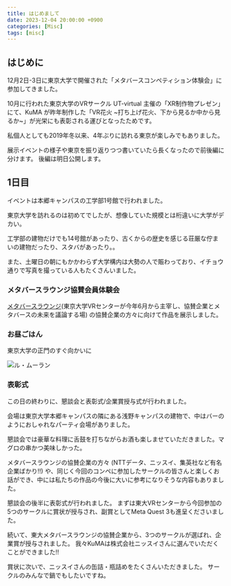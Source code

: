 ```yaml
---
title: はじめまして
date: 2023-12-04 20:00:00 +0900
categories: [Misc]
tags: [misc]
---
```


## はじめに
12月2日-3日に東京大学で開催された「メタバースコンペティション体験会」に参加してきました。

10月に行われた東京大学のVRサークル UT-virtual 主催の「XR制作物プレゼン」にて、KuMA が昨年制作した「VR花火 ~打ち上げ花火、下から見るか中から見るか~」が光栄にも表彰される運びとなったためです。

私個人としても2019年冬以来、4年ぶりに訪れる東京が楽しみでもありました。

展示イベントの様子や東京を振り返りつつ書いていたら長くなったので前後編に分けます。
後編は明日公開します。


## 1日目
イベントは本郷キャンパスの工学部1号館で行われました。

東京大学を訪れるのは初めてでしたが、想像していた規模とは桁違いに大学がデカい。

工学部の建物だけでも14号館があったり、古くからの歴史を感じる荘厳な佇まいの建物だったり、スタバがあったり。。

また、土曜日の朝にもかかわらず大学構内は大勢の人で賑わっており、イチョウ通りで写真を撮っている人もたくさんいました。

### メタバースラウンジ協賛会員体験会
[メタバースラウンジ](https://vr。u-tokyo。ac。jp/metaverse-lounge/home/)(東京大学VRセンターが今年6月から主宰し、協賛企業とメタバースの未来を議論する場) の協賛企業の方々に向けて作品を展示しました。


### お昼ごはん
東京大学の正門のすぐ向かいに

![ル・ムーラン]([https://](https://lh3.googleusercontent.com/pw/ADCreHf30MEDgBUDQkbrVgvJRLq0vMzFaC45youlbzoE49a78dT-TNVQtvXj8v3MsKLb7daDTU09-IULLLJaGyIlRucRtkOw1KCqAGS5G-dAILiFIHxt5rc7Cpk2x5X7Dvgur2t2nEz7jxUMIiq-3CcxtX4ZH_DgHhJi7q-_G8eEZujS8Y6LvUv-IxrW2avTQgvEh396zv_bqINeWQxuB2zPTnzMjXfjOo7NiiGUHcK7gke6Ws-RO_1ggjNvobYDA1STdC3NsyVlAyCoGFMYgEdXKZBCEquY84EfyX0AAmFuyMNODoe-v-pqpdEB9FPb-rFNpTIu_0mZuLfsAQwZbegkq1tohS16j9dS0MefFXEjgO-WaBpRjcanuvaBa43w8eaHEdjSbuvYiKJChZnBU0Mb4lhoVJsLKeLpTY1m7HstBdsEGdUpOG6eRXFestnb9_8nCGo7qtbEd1NY-nvNzBtnwYywaEWAITKnxNSgfce7PCe1A0zEHvvrpWcKeGfI9mIoGfSVomnliIlx3MuoOmjnGMnibZyWPmehOCllbxNUoo2WjnSa5YvqueGseIM6Nvvlc6BoCBtt0-dn2kwgVq3xz4YTDra4Xb-20T3KZeiRUe1sM7F5oVC9YeDGcC5xVyxMDufrsQE-Mx9IRxk1VYfDNLHCKc9auK4PXZlQ_CSBaOwKgowzJAQ16G2Wh0sXWU2qS9MkGGPNbA1fy7YicAk-K9O5M02sUCF5sQiFuSmDQtC1wK85_wLPfpd5IAigUNTWe3QLA3hOOvvn6z9r55QpWlZgZSnYxiu_UAMWKNd_fAVHatbAYXokwXUEdVMW7cyQbQ7L2HoqX3Ykes-JVZgHlWLeG_35LGmdK5_rBKPYQVU_WFKO9VBLeP68KspZ0WVAcqY=w1798-h1348-s-no-gm?authuser=0))


### 表彰式
この日の終わりに、懇談会と表彰式/企業賞授与式が行われました。

会場は東京大学本郷キャンパスの隣にある浅野キャンパスの建物で、中はバーのようにおしゃれなパーティ会場がありました。

懇談会では豪華な料理に舌鼓を打ちながらお酒も楽しませていただきました。マグロの串かつ美味しかった。

メタバースラウンジの協賛企業の方々 (NTTデータ、ニッスイ、集英社など有名企業ばかり!!) や、同じく今回のコンペに参加したサークルの皆さんと楽しくお話ができ、中には私たちの作品の今後に大いに参考になりそうな内容もありました。


懇談会の後半に表彰式が行われました。
まずは東大VRセンターから今回参加の5つのサークルに賞状が授与され、副賞としてMeta Quest 3も進呈くださいました。

続いて、東大メタバースラウンジの協賛企業から、3つのサークルが選ばれ、企業賞が授与されました。
我々KuMAは株式会社ニッスイさんに選んでいただくことができました!!

賞状に次いで、ニッスイさんの缶詰・瓶詰めをたくさんいただきました。
サークルのみんなで鍋でもしたいですね。